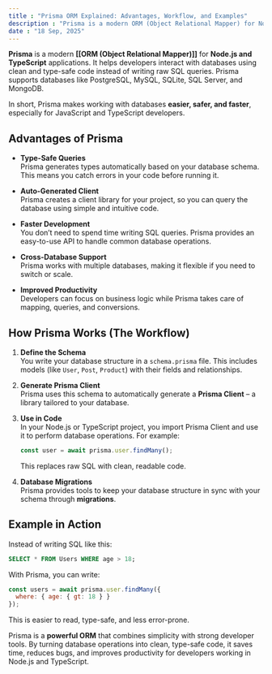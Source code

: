 ```yaml
---
title : "Prisma ORM Explained: Advantages, Workflow, and Examples"
description : "Prisma is a modern ORM (Object Relational Mapper) for Node.js and TypeScript applications. It helps developers interact with databases using clean and type-safe code instead of writing raw SQL queries. Prisma supports databases like PostgreSQL, MySQL, SQLite, SQL Server, and MongoDB."
date : "18 Sep, 2025"
---
```

**Prisma** is a modern **[[ORM (Object Relational Mapper)]]** for **Node.js and TypeScript** applications. It helps developers interact with databases using clean and type-safe code instead of writing raw SQL queries. Prisma supports databases like PostgreSQL, MySQL, SQLite, SQL Server, and MongoDB.



In short, Prisma makes working with databases **easier, safer, and faster**, especially for JavaScript and TypeScript developers.


## Advantages of Prisma

- **Type-Safe Queries**  
    Prisma generates types automatically based on your database schema. This means you catch errors in your code before running it.
    
- **Auto-Generated Client**  
    Prisma creates a client library for your project, so you can query the database using simple and intuitive code.
    
- **Faster Development**  
    You don’t need to spend time writing SQL queries. Prisma provides an easy-to-use API to handle common database operations.
    
- **Cross-Database Support**  
    Prisma works with multiple databases, making it flexible if you need to switch or scale.
    
- **Improved Productivity**  
    Developers can focus on business logic while Prisma takes care of mapping, queries, and conversions.
    


## How Prisma Works (The Workflow)

1. **Define the Schema**  
    You write your database structure in a `schema.prisma` file. This includes models (like `User`, `Post`, `Product`) with their fields and relationships.
    
2. **Generate Prisma Client**  
    Prisma uses this schema to automatically generate a **Prisma Client** – a library tailored to your database.
    
3. **Use in Code**  
    In your Node.js or TypeScript project, you import Prisma Client and use it to perform database operations. For example:
    
    ```js
    const user = await prisma.user.findMany();
    ```
    
    This replaces raw SQL with clean, readable code.
    
4. **Database Migrations**  
    Prisma provides tools to keep your database structure in sync with your schema through **migrations**.
    

## Example in Action

Instead of writing SQL like this:

```sql
SELECT * FROM Users WHERE age > 18;
```

With Prisma, you can write:

```js
const users = await prisma.user.findMany({
  where: { age: { gt: 18 } }
});
```

This is easier to read, type-safe, and less error-prone.

Prisma is a **powerful ORM** that combines simplicity with strong developer tools. By turning database operations into clean, type-safe code, it saves time, reduces bugs, and improves productivity for developers working in Node.js and TypeScript.
